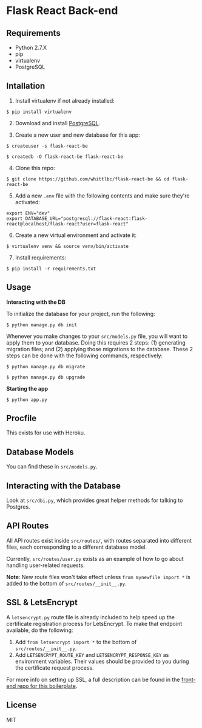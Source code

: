# Flask React Back-end

## Requirements

* Python 2.7.X
* pip
* virtualenv
* PostgreSQL

## Intallation

1. Install virtualenv if not already installed:

```
$ pip install virtualenv
```

2. Download and install [PostgreSQL](https://www.postgresql.org/download/).

3. Create a new user and new database for this app:

```
$ createuser -s flask-react-be
```
```
$ createdb -O flask-react-be flask-react-be
```

4. Clone this repo:

```
$ git clone https://github.com/whittlbc/flask-react-be && cd flask-react-be
```

5. Add a new `.env` file with the following contents and make sure they're activated:

```
export ENV="dev"
export DATABASE_URL="postgresql://flask-react:flask-react@localhost/flask-react?user=flask-react"
```

6. Create a new virtual environment and activate it:

```
$ virtualenv venv && source venv/bin/activate
```

7. Install requirements:

```
$ pip install -r requirements.txt
```

## Usage

**Interacting with the DB**

To initialize the database for your project, run the following:

```
$ python manage.py db init
```

Whenever you make changes to your `src/models.py` file, you will want to apply them to your database. Doing this requires 2 steps: (1) generating migration files; and (2) applying those migrations to the database. These 2 steps can be done with the following commands, respectively:

```
$ python manage.py db migrate
```
```
$ python manage.py db upgrade
```

**Starting the app**

```
$ python app.py
```

## Procfile

This exists for use with Heroku.

## Database Models

You can find these in `src/models.py`.

## Interacting with the Database

Look at `src/dbi.py`, which provides great helper methods for talking to Postgres.

## API Routes

All API routes exist inside `src/routes/`, with routes separated into different files, each corresponding to a different database model.

Currently, `src/routes/user.py` exists as an example of how to go about handling user-related requests. 

**Note**: New route files won't take effect unless `from mynewfile import *` is added to the bottom of `src/routes/__init__.py`.

## SSL & LetsEncrypt

A `letsencrypt.py` route file is already included to help speed up the certificate registration process for LetsEncrypt. To make that endpoint available, do the following:

1. Add `from letsencrypt import *` to the bottom of `src/routes/__init__.py`.
2. Add `LETSENCRYPT_ROUTE_KEY` and `LETSENCRYPT_RESPONSE_KEY` as environment variables. Their values should be provided to you during the certificate request process.

For more info on setting up SSL, a full description can be found in the [front-end repo for this boilerplate](https://github.com/whittlbc/flask-react-fe#setting-up-ssl-support).

## License

MIT  
